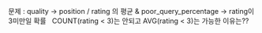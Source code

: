 문제 : quality -> position / rating 의 평균 & poor_query_percentage -> rating이 3미만일 확률
​
​
COUNT(rating < 3)는 안되고 AVG(rating < 3)는 가능한 이유는??
